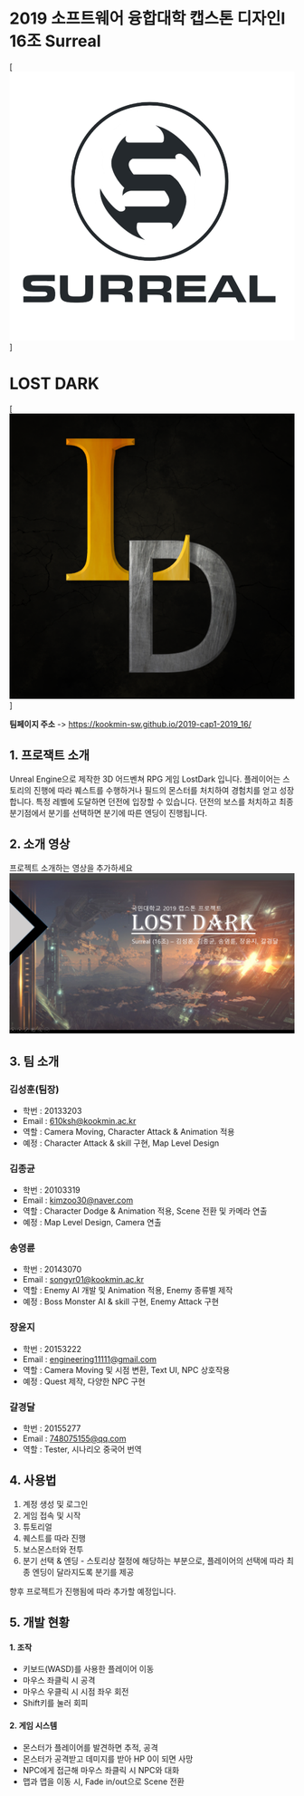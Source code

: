 # 2019 소프트웨어 융합대학 캡스톤 디자인Ⅰ 16조 Surreal
[![sample](./TeamLogo.png)]
# LOST DARK
[![sample](./GameLogo.PNG)]

**팀페이지 주소** -> https://kookmin-sw.github.io/2019-cap1-2019_16/

## 1. 프로잭트 소개

Unreal Engine으로 제작한 3D 어드벤쳐 RPG 게임 LostDark 입니다.
플레이어는 스토리의 진행에 따라 퀘스트를 수행하거나 필드의 몬스터를 처치하여 경험치를 얻고 성장합니다.
특정 레벨에 도달하면 던전에 입장할 수 있습니다.
던전의 보스를 처치하고 최종 분기점에서 분기를 선택하면 분기에 따른 엔딩이 진행됩니다.

## 2. 소개 영상

프로젝트 소개하는 영상을 추가하세요
[![sample](./thumbnail.PNG)](https://youtu.be/fB5ZA5iRoRc)

## 3. 팀 소개


### 김성훈(팀장)
* 학번 : 20133203
* Email : 610ksh@kookmin.ac.kr
* 역할 : Camera Moving, Character Attack & Animation 적용
* 예정 : Character Attack & skill 구현, Map Level Design

### 김종균
* 학번 : 20103319
* Email : kimzoo30@naver.com
* 역할 : Character Dodge & Animation 적용, Scene 전환 및 카메라 연출
* 예정 : Map Level Design, Camera 연출

### 송영륜
* 학번 : 20143070
* Email : songyr01@kookmin.ac.kr
* 역할 : Enemy AI 개발 및 Animation 적용, Enemy 종류별 제작
* 예정 : Boss Monster AI & skill 구현, Enemy Attack 구현

### 장윤지
* 학번 : 20153222
* Email : engineering11111@gmail.com
* 역할 : Camera Moving 및 시점 변환, Text UI, NPC 상호작용
* 예정 : Quest 제작, 다양한 NPC 구현

### 갈경달
* 학번 : 20155277
* Email : 748075155@qq.com
* 역할 : Tester, 시나리오 중국어 번역


## 4. 사용법

1. 계정 생성 및 로그인
2. 게임 접속 및 시작
3. 튜토리얼
4. 퀘스트를 따라 진행
5. 보스몬스터와 전투
6. 분기 선택 & 엔딩 - 스토리상 절정에 해당하는 부분으로, 플레이어의 선택에 따라 최종 엔딩이 달라지도록 분기를 제공

향후 프로젝트가 진행됨에 따라 추가할 예정입니다.

## 5. 개발 현황

#### 1. 조작
- 키보드(WASD)를 사용한 플레이어 이동
- 마우스 좌클릭 시 공격
- 마우스 우클릭 시 시점 좌우 회전
- Shift키를 눌러 회피

#### 2. 게임 시스템
- 몬스터가 플레이어를 발견하면 추적, 공격
- 몬스터가 공격받고 데미지를 받아 HP 0이 되면 사망
- NPC에게 접근해 마우스 좌클릭 시 NPC와 대화
- 맵과 맵을 이동 시, Fade in/out으로 Scene 전환
